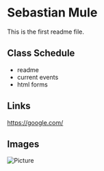 # Sebastian Mule

This is the first readme file.

## Class Schedule
* readme
* current events
* html forms

## Links
https://google.com/

## Images
![Picture](https://images.onwardstate.com/uploads/2014/02/NittanyLionLogo.jpg)
